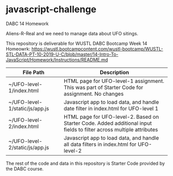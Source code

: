 # javascript-challenge
DABC 14 Homework

Aliens-R-Real and we need to manage data about UFO sitings.   

This repository is deliverable for WUSTL DABC Bootcamp Week 14 Homeowrk: 
https://wustl.bootcampcontent.com/wustl-bootcamp/WUSTL-STL-DATA-PT-10-2019-U-C/blob/master/14-Intro-To-JavaScript/Homework/Instructions/README.md 

| File Path | Description |
|--------|--------|
| ~/UFO-level-1/index.html | HTML page for UFO-level-1 assignment. This was part of Starter Code for assignment.  No changes|
| ~/UFO-level-1/static/js/app.js | Javascript app to load data, and handle date filter in index.html for UFO-level 1 |
|~/UFO-level-2/index.html | HTML page for UFO-level-2.  Based on Starter Code.  Added additional input fields to filter across multiple attributes |
| ~/UFO-level-2/static/js/app.js | Javascript app to load data, and handle all data filters in index.html for UFO-level-2 |

The rest of the code and data in this repository is Starter Code provided by the DABC course.
